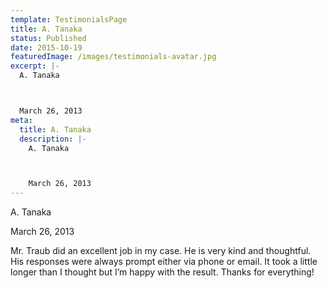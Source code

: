 ```yaml
---
template: TestimonialsPage
title: A. Tanaka
status: Published
date: 2015-10-19
featuredImage: /images/testimonials-avatar.jpg
excerpt: |-
  A. Tanaka



  March 26, 2013
meta:
  title: A. Tanaka
  description: |-
    A. Tanaka



    March 26, 2013
---
```

<!--StartFragment-->

A. Tanaka



March 26, 2013







Mr. Traub did an excellent job in my case. He is very kind and thoughtful. His responses were always prompt either via phone or email. It took a little longer than I thought but I’m happy with the result. Thanks for everything!

<!--EndFragment-->